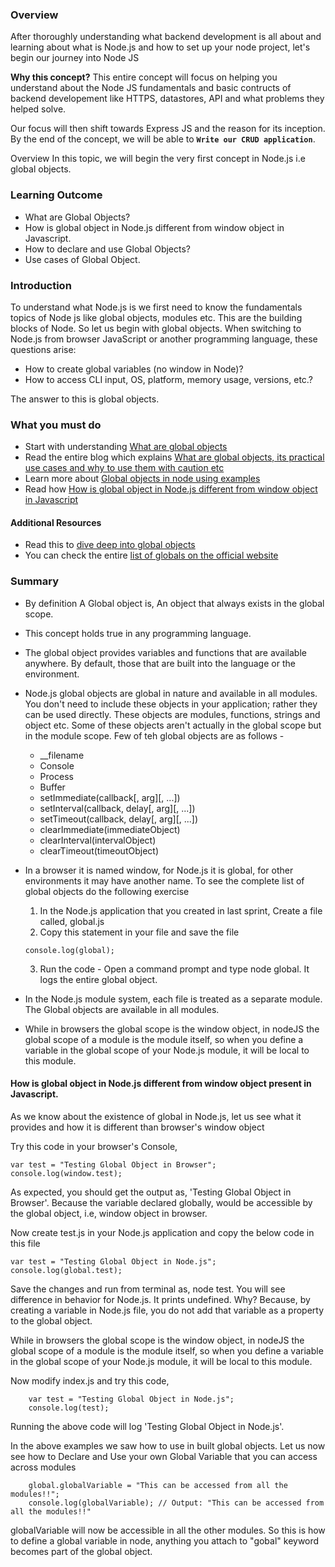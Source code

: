 ### Overview
After thoroughly understanding what backend development is all about and learning about what is Node.js and how to set up your node project, let's begin our journey into Node JS

**Why this concept?**
This entire concept will focus on helping you understand about the Node JS fundamentals and basic contructs of backend developement like HTTPS, datastores, API and what problems they helped solve.

Our focus will then shift towards Express JS and the reason for its inception. 
By the end of the concept, we will be able to **`Write our CRUD application`**.

Overview
In this topic, we will begin the very first concept in Node.js i.e global objects.

### Learning Outcome
- What are Global Objects?
- How is global object in Node.js different from window object in Javascript.
- How to declare and use Global Objects?
- Use cases of Global Object.

### Introduction
To understand what Node.js is we first need to know the fundamentals topics of Node js like global objects, modules etc. This are the building blocks of Node. So let us begin with global objects.
When switching to Node.js from browser JavaScript or another programming language, these questions arise:
- How to create global variables (no window in Node)?
- How to access CLI input, OS, platform, memory usage, versions, etc.?

The answer to this is global objects. 

### What you must do
- Start with understanding [What are global objects](https://www.tutorialspoint.com/nodejs/nodejs_global_objects.htm)
- Read the entire blog which explains [What are global objects, its practical use cases and why to use them with caution etc](https://stackabuse.com/using-global-variables-in-node-js/)
- Learn more about [Global objects in node using examples](https://www.youtube.com/watch?v=jn8PZNBmKm0&t=7s)
- Read how [How is global object in Node.js different from window object in Javascript](https://blog.logrocket.com/what-is-globalthis-why-use-it/)


#### Additional Resources
- Read this to [dive deep into global objects](https://stackoverflow.com/questions/43627622/what-is-the-global-object-in-nodejs)
- You can check the entire [list of globals on the official website](https://nodejs.org/api/globals.html)

### Summary
- By definition A Global object is, An object that always exists in the global scope.
- This concept holds true in any programming language.
- The global object provides variables and functions that are available anywhere. By default, those that are built into the language or the environment.
- Node.js global objects are global in nature and available in all modules. You don't need to include these objects in your application; rather they can be used directly. These objects are modules, functions, strings and object etc. Some of these objects aren't actually in the global scope but in the module scope. Few of teh global objects are as follows - 
	- __filename
	- Console
	- Process
	- Buffer
	- setImmediate(callback[, arg][, ...])
	- setInterval(callback, delay[, arg][, ...])
	- setTimeout(callback, delay[, arg][, ...])
	- clearImmediate(immediateObject)
	- clearInterval(intervalObject)
	- clearTimeout(timeoutObject)

- In a browser it is named window, for Node.js it is global, for other environments it may have another name. To see the complete list of global objects do the following exercise 
	1. In the Node.js application that you created in last sprint, Create a file called, global.js
	2. Copy this statement in your file and save the file

	```
	console.log(global);
	```
	3. Run the code - Open a command prompt and type node global. It logs the entire global object.

- In the Node.js module system, each file is treated as a separate module. The Global objects are available in all modules.
- While in browsers the global scope is the window object, in nodeJS the global scope of a module is the module itself, so when you define a variable in the global scope of your Node.js module, it will be local to this module.
	
#### How is global object in Node.js different from window object present in Javascript.
As we know about the existence of global in Node.js, let us see what it provides and how it is different than browser's window object

Try this code in your browser's Console,

```
var test = "Testing Global Object in Browser";
console.log(window.test);
```

As expected, you should get the output as, 'Testing Global Object in Browser'. Because the variable declared globally, would be accessible by the global object, i.e, window object in browser.

Now create test.js in your Node.js application and copy the below code in this file

```
var test = "Testing Global Object in Node.js";
console.log(global.test);
```

Save the changes and run from terminal as, node test. You will see difference in behavior for Node.js. It prints undefined. Why? Because, by creating a variable in Node.js file, you do not add that variable as a property to the global object.

While in browsers the global scope is the window object, in nodeJS the global scope of a module is the module itself, so when you define a variable in the global scope of your Node.js module, it will be local to this module.

Now modify index.js and try this code,


```
	var test = "Testing Global Object in Node.js";
	console.log(test);
```

Running the above code will log 'Testing Global Object in Node.js'.

In the above examples we saw how to use in built global objects. Let us now see how to Declare and Use your own Global Variable that you can access across modules

```
	global.globalVariable = "This can be accessed from all the modules!!";
	console.log(globalVariable); // Output: "This can be accessed from all the modules!!"
```

globalVariable will now be accessible in all the other modules. So this is how to define a global variable in node, anything you attach to "gobal" keyword becomes part of the global object.






